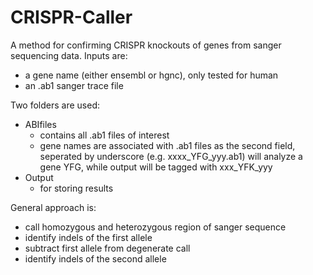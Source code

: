 CRISPR-Caller
=============

A method for confirming CRISPR knockouts of genes from sanger sequencing data. Inputs are:
- a gene name (either ensembl or hgnc), only tested for human
- an .ab1 sanger trace file

Two folders are used:
- ABIfiles
  - contains all .ab1 files of interest
  - gene names are associated with .ab1 files as the second field, seperated by underscore (e.g. xxxx_YFG_yyy.ab1) will
  analyze a gene YFG, while output will be tagged with xxx_YFK_yyy
- Output
  - for storing results

General approach is:
- call homozygous and heterozygous region of sanger sequence
- identify indels of the first allele
- subtract first allele from degenerate call
- identify indels of the second allele
